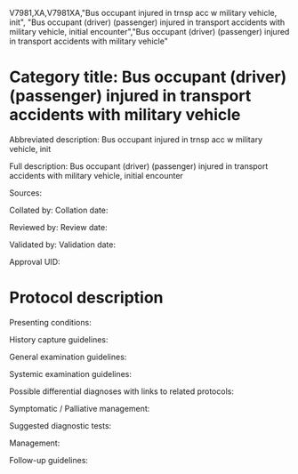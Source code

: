 V7981,XA,V7981XA,"Bus occupant injured in trnsp acc w military vehicle, init", "Bus occupant (driver) (passenger) injured in transport accidents with military vehicle, initial encounter","Bus occupant (driver) (passenger) injured in transport accidents with military vehicle"
# Category title: Bus occupant (driver) (passenger) injured in transport accidents with military vehicle

Abbreviated description: Bus occupant injured in trnsp acc w military vehicle, init

Full description: Bus occupant (driver) (passenger) injured in transport accidents with military vehicle, initial encounter

Sources:

Collated by:
Collation date:

Reviewed by:
Review date:

Validated by:
Validation date:

Approval UID:

# Protocol description

Presenting conditions:

History capture guidelines:

General examination guidelines:

Systemic examination guidelines:

Possible differential diagnoses with links to related protocols:

Symptomatic / Palliative management:

Suggested diagnostic tests:

Management:

Follow-up guidelines:
